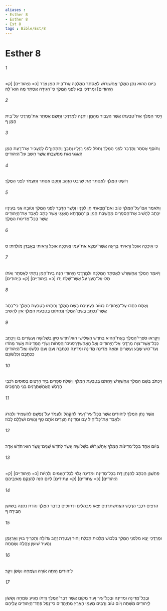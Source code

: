 ```yaml
---
aliases : 
- Esther 8
- Esther 8
- Est 8
tags : Bible/Est/8
---
```


# Esther 8

###### 1
בַּיֹּום הַהוּא נָתַן הַמֶּלֶךְ אֲחַשְׁוֵרֹושׁ לְאֶסְתֵּר הַמַּלְכָּה אֶת־בֵּית הָמָן צֹרֵר [כ= הַיְּהוּדִיִּים] [ק= הַיְּהוּדִים] וּמָרְדֳּכַי בָּא לִפְנֵי הַמֶּלֶךְ כִּי־הִגִּידָה אֶסְתֵּר מַה הוּא־לָהּ׃
###### 2
וַיָּסַר הַמֶּלֶךְ אֶת־טַבַּעְתֹּו אֲשֶׁר הֶעֱבִיר מֵהָמָן וַיִּתְּנָהּ לְמָרְדֳּכָי וַתָּשֶׂם אֶסְתֵּר אֶת־מָרְדֳּכַי עַל־בֵּית הָמָן׃ ף
###### 3
וַתֹּוסֶף אֶסְתֵּר וַתְּדַבֵּר לִפְנֵי הַמֶּלֶךְ וַתִּפֹּל לִפְנֵי רַגְלָיו וַתֵּבְךְּ וַתִּתְחַןֶּן־לֹו לְהַעֲבִיר אֶת־רָעַת הָמָן הָאֲגָגִי וְאֵת מַחֲשַׁבְתֹּו אֲשֶׁר חָשַׁב עַל־הַיְּהוּדִים׃
###### 4
וַיֹּושֶׁט הַמֶּלֶךְ לְאֶסְתֵּר אֵת שַׁרְבִט הַזָּהָב וַתָּקָם אֶסְתֵּר וַתַּעֲמֹד לִפְנֵי הַמֶּלֶךְ׃
###### 5
וַתֹּאמֶר אִם־עַל־הַמֶּלֶךְ טֹוב וְאִם־מָצָאתִי חֵן לְפָנָיו וְכָשֵׁר הַדָּבָר לִפְנֵי הַמֶּלֶךְ וְטֹובָה אֲנִי בְּעֵינָיו יִכָּתֵב לְהָשִׁיב אֶת־הַסְּפָרִים מַחֲשֶׁבֶת הָמָן בֶּן־הַמְּדָתָא הָאֲגָגִי אֲשֶׁר כָּתַב לְאַבֵּד אֶת־הַיְּהוּדִים אֲשֶׁר בְּכָל־מְדִינֹות הַמֶּלֶךְ׃
###### 6
כִּי אֵיכָכָה אוּכַל וְרָאִיתִי בָּרָעָה אֲשֶׁר־יִמְצָא אֶת־עַמִּי וְאֵיכָכָה אוּכַל וְרָאִיתִי בְּאָבְדַן מֹולַדְתִּי׃ ס
###### 7
וַיֹּאמֶר הַמֶּלֶךְ אֲחַשְׁוֵרֹשׁ לְאֶסְתֵּר הַמַּלְכָּה וּלְמָרְדֳּכַי הַיְּהוּדִי הִנֵּה בֵית־הָמָן נָתַתִּי לְאֶסְתֵּר וְאֹתֹו תָּלוּ עַל־הָעֵץ עַל אֲשֶׁר־שָׁלַח יָדֹו [כ= בַּיְּהוּדִיִּים] [ק= בַּיְּהוּדִים]׃
###### 8
וְאַתֶּם כִּתְבוּ עַל־הַיְּהוּדִים כַּטֹּוב בְּעֵינֵיכֶם בְּשֵׁם הַמֶּלֶךְ וְחִתְמוּ בְּטַבַּעַת הַמֶּלֶךְ כִּי־כְתָב אֲשֶׁר־נִכְתָּב בְּשֵׁם־הַמֶּלֶךְ וְנַחְתֹּום בְּטַבַּעַת הַמֶּלֶךְ אֵין לְהָשִׁיב׃
###### 9
וַיִּקָּרְאוּ סֹפְרֵי־הַמֶּלֶךְ בָּעֵת־הַהִיא בַּחֹדֶשׁ הַשְּׁלִישִׁי הוּא־חֹדֶשׁ סִיוָן בִּשְׁלֹושָׁה וְעֶשְׂרִים בֹּו וַיִּכָּתֵב כְּכָל־אֲשֶׁר־צִוָּה מָרְדֳּכַי אֶל־הַיְּהוּדִים וְאֶל הָאֲחַשְׁדַּרְפְּנִים־וְהַפַּחֹות וְשָׂרֵי הַמְּדִינֹות אֲשֶׁר מֵהֹדּוּ וְעַד־כּוּשׁ שֶׁבַע וְעֶשְׂרִים וּמֵאָה מְדִינָה מְדִינָה וּמְדִינָה כִּכְתָבָהּ וְעַם וָעָם כִּלְשֹׁנֹו וְאֶל־הַיְּהוּדִים כִּכְתָבָם וְכִלְשֹׁונָם׃
###### 10
וַיִּכְתֹּב בְּשֵׁם הַמֶּלֶךְ אֲחַשְׁוֵרֹשׁ וַיַּחְתֹּם בְּטַבַּעַת הַמֶּלֶךְ וַיִּשְׁלַח סְפָרִים בְּיַד הָרָצִים בַּסּוּסִים רֹכְבֵי הָרֶכֶשׁ הָאֲחַשְׁתְּרָנִים בְּנֵי הָרַמָּכִים׃
###### 11
אֲשֶׁר נָתַן הַמֶּלֶךְ לַיְּהוּדִים אֲשֶׁר בְּכָל־עִיר־וָעִיר לְהִקָּהֵל וְלַעֲמֹד עַל־נַפְשָׁם לְהַשְׁמִיד וְלַהֲרֹג וּלְאַבֵּד אֶת־כָּל־חֵיל עַם וּמְדִינָה הַצָּרִים אֹתָם טַף וְנָשִׁים וּשְׁלָלָם לָבֹוז׃
###### 12
בְּיֹום אֶחָד בְּכָל־מְדִינֹות הַמֶּלֶךְ אֲחַשְׁוֵרֹושׁ בִּשְׁלֹושָׁה עָשָׂר לְחֹדֶשׁ שְׁנֵים־עָשָׂר הוּא־חֹדֶשׁ אֲדָר׃
###### 13
פַּתְשֶׁגֶן הַכְּתָב לְהִנָּתֵן דָּת בְּכָל־מְדִינָה וּמְדִינָה גָּלוּי לְכָל־הָעַמִּים וְלִהְיֹות [כ= הַיְּהוּדִיִּים] [ק= הַיְּהוּדִים] [כ= עֲתוּדִים] [ק= עֲתִידִים] לַיֹּום הַזֶּה לְהִנָּקֵם מֵאֹיְבֵיהֶם׃
###### 14
הָרָצִים רֹכְבֵי הָרֶכֶשׁ הָאֲחַשְׁתְּרָנִים יָצְאוּ מְבֹהָלִים וּדְחוּפִים בִּדְבַר הַמֶּלֶךְ וְהַדָּת נִתְּנָה בְּשׁוּשַׁן הַבִּירָה׃ ף
###### 15
וּמָרְדֳּכַי יָצָא מִלִּפְנֵי הַמֶּלֶךְ בִּלְבוּשׁ מַלְכוּת תְּכֵלֶת וָחוּר וַעֲטֶרֶת זָהָב גְּדֹולָה וְתַכְרִיךְ בּוּץ וְאַרְגָּמָן וְהָעִיר שׁוּשָׁן צָהֲלָה וְשָׂמֵחָה׃
###### 16
לַיְּהוּדִים הָיְתָה אֹורָה וְשִׂמְחָה וְשָׂשֹׂן וִיקָר׃
###### 17
וּבְכָל־מְדִינָה וּמְדִינָה וּבְכָל־עִיר וָעִיר מְקֹום אֲשֶׁר דְּבַר־הַמֶּלֶךְ וְדָתֹו מַגִּיעַ שִׂמְחָה וְשָׂשֹׂון לַיְּהוּדִים מִשְׁתֶּה וְיֹום טֹוב וְרַבִּים מֵעַמֵּי הָאָרֶץ מִתְיַהֲדִים כִּי־נָפַל פַּחַד־הַיְּהוּדִים עֲלֵיהֶם׃
